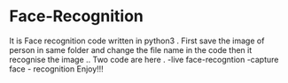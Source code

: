 # Face-Recognition
It is Face recognition code written in python3 .
First save the image of person in same folder and change the file name in the code then it recognise the image ..
Two code are here . 
-live face-recogntion
-capture face - recognition
Enjoy!!!
